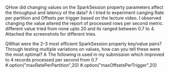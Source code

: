 QHow did changing values on the SparkSession property parameters affect the throughput and latency of the data?
A
I tried to experiment canging  Rate per partition and Offsets per trigger based on the lecture video.
I observed changing the value altered the report of processed rows per second metric.
different value tried from none upto 20 and its ranged between 0.7 to 4.
Attached the screenshots for different tries.

QWhat were the 2-3 most efficient SparkSession property key/value pairs? Through testing multiple variations on values, how can you tell these were the most optimal?
A
The following is used in my submission which improved to 4 records processed per second from 0.7
        #.option("maxRatePerPartition",20)
        #.option("maxOffsetsPerTrigger",20)
        
        
